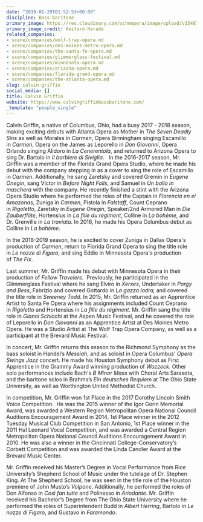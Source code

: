 ```yaml
---
date: "2019-01-29T01:52:53+00:00"
discipline: Bass-baritone
primary_image: https://res.cloudinary.com/schmopera/image/upload/v1548726671/media/2019/01/CalvinGriffin.jpg
primary_image_credit: Keitaro Harada
related_companies:
- scene/companies/wolf-trap-opera.md
- scene/companies/des-moines-metro-opera.md
- scene/companies/the-santa-fe-opera.md
- scene/companies/glimmerglass-festival.md
- scene/companies/minnesota-opera.md
- scene/companies/arizona-opera.md
- scene/companies/florida-grand-opera.md
- scene/companies/the-atlanta-opera.md
slug: calvin-griffin
social_media: []
title: Calvin Griffin
website: https://www.calvingriffinbassbaritone.com/
_template: "people_single"
---
```

Calvin Griffin, a native of Columbus, Ohio, had a busy 2017 - 2018 season, making exciting debuts with Atlanta Opera as Mother in _The Seven Deadly Sins_ as well as Morales in _Carmen_, Opera Birmingham singing Escamillo in _Carmen_, Opera on the James as Leporello in _Don Giovanni_, Opera Orlando singing Alidoro in _La Cenerentola_, and returned to Arizona Opera to sing Dr. Bartolo in _Il barbiere di Siviglia_.   In the 2016-2017 season, Mr. Griffin was a member of the Florida Grand Opera Studio, where he made his debut with the company stepping in as a cover to sing the role of Escamillo in _Carmen_. Additionally, he sang Zaretsky and covered Gremin in _Eugene Onegin_, sang Victor in _Before Night Falls_, and Samuel in _Un ballo in maschera_ with the company. He recently finished a stint with the Arizona Opera Studio where he performed the roles of the Captain in _Florencia en el Amazonas_, Zuniga in _Carmen_, Pistola in _Falstaff_, Count Ceprano in _Rigoletto_, Zaretsky in _Eugene Onegin_, Speaker/2nd Armored Man in _Die Zauberflöte_, Hortensius in _La fille du régiment_, Colline in _La bohème,_ and Dr. Grenville in _La traviata_. In 2016, he made his Opera Columbus debut as Colline in _La bohème_. 

In the 2018-2019 season, he is excited to cover Zuniga in Dallas Opera's production of _Carmen_, return to Florida Grand Opera to sing the title role in _Le nozze di Figaro_, and sing Eddie in Minnesota Opera's production of _The Fix_. 

Last summer, Mr. Griffin made his debut with Minnesota Opera in their production of _Fellow Travelers_.  Previously, he participated in the Glimmerglass Festival where he sang Elviro in _Xerxes_, Undertaker in _Porgy and Bess_, Fabrizio and covered Gottardo in _La gazza ladra,_ and covered the title role in _Sweeney Todd_. In 2015, Mr. Griffin returned as an Apprentice Artist to Santa Fe Opera where his assignments included Count Ceprano in _Rigoletto_ and Hortensius in _La fille du régiment_. Mr. Griffin sang the title role in _Gianni Schicchi_ at the Aspen Music Festival, and he covered the role of Leporello in _Don Giovanni_ as an Apprentice Artist at Des Moines Metro Opera. He was a Studio Artist at The Wolf Trap Opera Company, as well as a participant at the Brevard Music Festival.

In concert, Mr. Griffin returns this season to the Richmond Symphony as the bass soloist in Handel’s _Messiah_, and as soloist in Opera Columbus' _Opera Swings Jazz_ concert. He made his Houston Symphony debut as First Apprentice in the Grammy Award winning production of _Wozzeck_. Other solo performances include Bach's _B Minor Mass_ with Choral Arts Sarasota, and the baritone solos in Brahms’s _Ein deutsches Requiem_ at The Ohio State University, as well as Worthington United Methodist Church.

In competition, Mr. Griffin won 1st Place in the 2017 Dorothy Lincoln Smith Voice Competition.  He was the 2015 winner of the Igor Gorin Memorial Award, was awarded a Western Region Metropolitan Opera National Council Auditions Encouragement Award in 2014, 1st Place winner in the 2012 Tuesday Musical Club Competition in San Antonio, 1st Place winner in the 2011 Hal Leonard Vocal Competition, and was awarded a Central Region Metropolitan Opera National Council Auditions Encouragement Award in 2010. He was also a winner in the Cincinnati College-Conservatory’s Corbett Competition and was awarded the Linda Candler Award at the Brevard Music Center. 

Mr. Griffin received his Master’s Degree in Vocal Performance from Rice University’s Shepherd School of Music under the tutelage of Dr. Stephen King. At The Shepherd School, he was seen in the title role of the Houston premiere of John Musto’s _Volpone_. Additionally, he performed the roles of Don Alfonso in _Così fan tutte_ and Polinesso in _Ariodante_. Mr. Griffin received his Bachelor’s Degree from The Ohio State University where he performed the roles of Superintendent Budd in _Albert Herring_, Bartolo in _Le nozze di Figaro_, and Gustavo in _Faramondo_.
